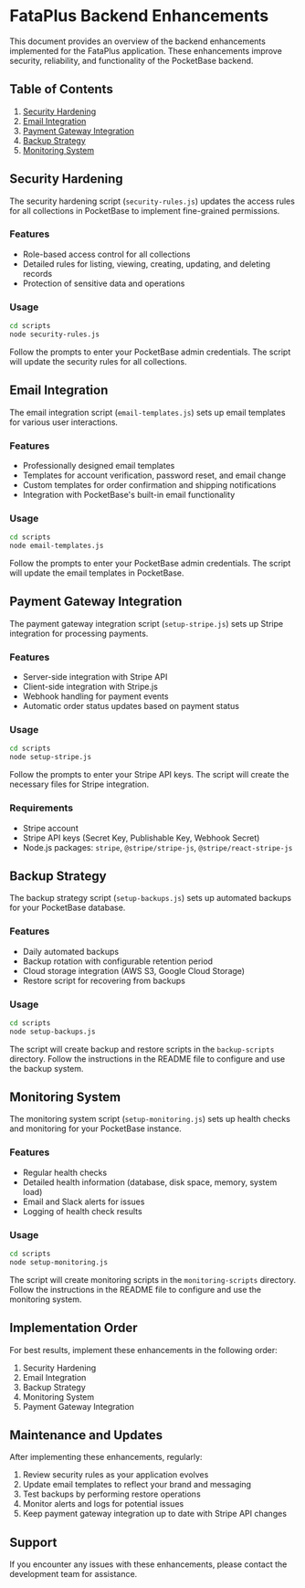 # FataPlus Backend Enhancements

This document provides an overview of the backend enhancements implemented for the FataPlus application. These enhancements improve security, reliability, and functionality of the PocketBase backend.

## Table of Contents

1. [Security Hardening](#security-hardening)
2. [Email Integration](#email-integration)
3. [Payment Gateway Integration](#payment-gateway-integration)
4. [Backup Strategy](#backup-strategy)
5. [Monitoring System](#monitoring-system)

## Security Hardening

The security hardening script (`security-rules.js`) updates the access rules for all collections in PocketBase to implement fine-grained permissions.

### Features

- Role-based access control for all collections
- Detailed rules for listing, viewing, creating, updating, and deleting records
- Protection of sensitive data and operations

### Usage

```bash
cd scripts
node security-rules.js
```

Follow the prompts to enter your PocketBase admin credentials. The script will update the security rules for all collections.

## Email Integration

The email integration script (`email-templates.js`) sets up email templates for various user interactions.

### Features

- Professionally designed email templates
- Templates for account verification, password reset, and email change
- Custom templates for order confirmation and shipping notifications
- Integration with PocketBase's built-in email functionality

### Usage

```bash
cd scripts
node email-templates.js
```

Follow the prompts to enter your PocketBase admin credentials. The script will update the email templates in PocketBase.

## Payment Gateway Integration

The payment gateway integration script (`setup-stripe.js`) sets up Stripe integration for processing payments.

### Features

- Server-side integration with Stripe API
- Client-side integration with Stripe.js
- Webhook handling for payment events
- Automatic order status updates based on payment status

### Usage

```bash
cd scripts
node setup-stripe.js
```

Follow the prompts to enter your Stripe API keys. The script will create the necessary files for Stripe integration.

### Requirements

- Stripe account
- Stripe API keys (Secret Key, Publishable Key, Webhook Secret)
- Node.js packages: `stripe`, `@stripe/stripe-js`, `@stripe/react-stripe-js`

## Backup Strategy

The backup strategy script (`setup-backups.js`) sets up automated backups for your PocketBase database.

### Features

- Daily automated backups
- Backup rotation with configurable retention period
- Cloud storage integration (AWS S3, Google Cloud Storage)
- Restore script for recovering from backups

### Usage

```bash
cd scripts
node setup-backups.js
```

The script will create backup and restore scripts in the `backup-scripts` directory. Follow the instructions in the README file to configure and use the backup system.

## Monitoring System

The monitoring system script (`setup-monitoring.js`) sets up health checks and monitoring for your PocketBase instance.

### Features

- Regular health checks
- Detailed health information (database, disk space, memory, system load)
- Email and Slack alerts for issues
- Logging of health check results

### Usage

```bash
cd scripts
node setup-monitoring.js
```

The script will create monitoring scripts in the `monitoring-scripts` directory. Follow the instructions in the README file to configure and use the monitoring system.

## Implementation Order

For best results, implement these enhancements in the following order:

1. Security Hardening
2. Email Integration
3. Backup Strategy
4. Monitoring System
5. Payment Gateway Integration

## Maintenance and Updates

After implementing these enhancements, regularly:

1. Review security rules as your application evolves
2. Update email templates to reflect your brand and messaging
3. Test backups by performing restore operations
4. Monitor alerts and logs for potential issues
5. Keep payment gateway integration up to date with Stripe API changes

## Support

If you encounter any issues with these enhancements, please contact the development team for assistance.
